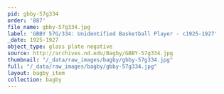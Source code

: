 ```yaml
---
pid: gbby-57g334
order: '887'
file_name: gbby-57g334.jpg
label: 'GBBY 57G/334: Unidentified Basketball Player - c1925-1927'
_date: 1925-1927
object_type: glass plate negative
source: http://archives.nd.edu/Bagby/GBBY-57g334.jpg
thumbnail: "/_data/raw_images/bagby/gbby-57g334.jpg"
full: "/_data/raw_images/bagby/gbby-57g334.jpg"
layout: bagby_item
collection: bagby
---
```

